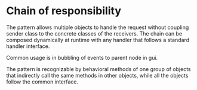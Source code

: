 # Chain of responsibility

The pattern allows multiple objects to handle the request without coupling sender class to the concrete classes of the receivers. The chain can be composed dynamically at runtime with any handler that follows a standard handler interface.

Common usage is in bubbling of events to parent node in gui.

The pattern is recognizable by behavioral methods of one group of objects that indirectly call the same methods in other objects, while all the objects follow the common interface.